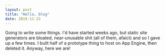 ```yaml
---
layout: post
title: "Hello, blog"
date: 2019-11-22
---
```


Going to write some things. I'd have started weeks ago, but static
site generators are bloated, near-unusable shit (all of them, afaict)
and so I gave up a few times. I built half of a prototype thing to host
on App Engine, then deleted it. Anyway, here we are!
